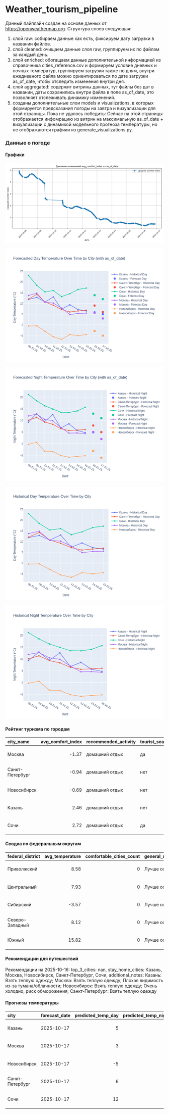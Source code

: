 # Weather_tourism_pipeline
Данный пайплайн создан на основе данных от https://openweathermap.org.
Структура слоев следующая:
  1) слой raw: 
  собираем данные как есть, фиксируем дату загрузки в названии файлов.
  2) слой cleaned:
  очищаем данные слоя raw, группируем их по файлам за каждый день.
  3) слой enriched:
  обогащаем данные дополнительной информацией из справочника cities_reference.csv и формируем условие дневных и ночных температур,
  группируем загрузки также по дням, внутри ежедневного файла можно ориентироваться по дате загрузки as_of_date, чтобы отследить изменения внутри дня.
  4) слой aggregated:
   содержит витрины данных, тут файлы без дат в названии, даты сохранились внутри файла в поле as_of_date, это позволняет отслеживать динамику изменений.
  6) созданы дополнительные слои models и visualizations, в которых формируется предсказания погоды на завтра и визуализации для этой страницы.
  Пока не удалось победить: Сейчас на этой страницы отображается инфомрацию из витрин на максимальную as_of_date + визуализации с динамикой модельного прогноза температуры, 
  но не отображаются графики из generate_visualizations.py.
<!-- WEATHER DATA START -->
### Данные о погоде

#### Графики
![Comfort Index Trend](data/visualizations/comfort_index_trend.png)

![Forecasted Day Temperature](data/visualizations/forecasted_day_temperature.png)

![Forecasted Night Temperature](data/visualizations/forecasted_night_temperature.png)

![Historical Day Temperature](data/visualizations/historical_day_temperature.png)

![Historical Night Temperature](data/visualizations/historical_night_temperature.png)

#### Рейтинг туризма по городам
| city_name       |   avg_comfort_index | recommended_activity   | tourist_season_match   | tourism_season   | tour_recommendation       | as_of_date          |
|:----------------|--------------------:|:-----------------------|:-----------------------|:-----------------|:--------------------------|:--------------------|
| Москва          |               -1.37 | домашний отдых         | да                     | Круглогодично    | домашний отдых в сезон    | 2025-10-16 21:26:00 |
| Санкт-Петербург |               -0.94 | домашний отдых         | нет                    | Май-Сентябрь     | домашний отдых вне сезона | 2025-10-16 21:26:00 |
| Новосибирск     |               -0.69 | домашний отдых         | нет                    | Июнь-Август      | домашний отдых вне сезона | 2025-10-16 21:26:00 |
| Казань          |                2.46 | домашний отдых         | нет                    | Май-Сентябрь     | домашний отдых вне сезона | 2025-10-16 21:26:00 |
| Сочи            |                2.72 | домашний отдых         | да                     | Май-Октябрь      | домашний отдых в сезон    | 2025-10-16 21:26:00 |

#### Сводка по федеральным округам
| federal_district   |   avg_temperature |   comfortable_cities_count | general_recommendation   | as_of_date          |
|:-------------------|------------------:|---------------------------:|:-------------------------|:--------------------|
| Приволжский        |              8.58 |                          0 | Лучше остаться дома      | 2025-10-16 21:26:00 |
| Центральный        |              7.93 |                          0 | Лучше остаться дома      | 2025-10-16 21:26:00 |
| Сибирский          |             -3.57 |                          0 | Лучше остаться дома      | 2025-10-16 21:26:00 |
| Северо-Западный    |              8.12 |                          0 | Лучше остаться дома      | 2025-10-16 21:26:00 |
| Южный              |             15.82 |                          0 | Лучше остаться дома      | 2025-10-16 21:26:00 |

#### Рекомендации для путешествий
Рекомендации на 2025-10-16: top_3_cities: nan, stay_home_cities: Казань, Москва, Новосибирск, Санкт-Петербург, Сочи, additional_notes: Казань: Взять теплую одежду; Москва: Взять теплую одежду; Плохая видимость из-за тумана/облачности; Новосибирск: Взять теплую одежду; Очень холодно, риск обморожения; Санкт-Петербург: Взять теплую одежду

#### Прогнозы температуры
| city            | forecast_date   |   predicted_temp_day |   predicted_temp_night | model_type       | as_of_date          |
|:----------------|:----------------|---------------------:|-----------------------:|:-----------------|:--------------------|
| Казань          | 2025-10-17      |                    5 |                      5 | LinearRegression | 2025-10-16 21:26:21 |
| Москва          | 2025-10-17      |                    3 |                      2 | LinearRegression | 2025-10-16 21:26:21 |
| Новосибирск     | 2025-10-17      |                   -5 |                     -6 | LinearRegression | 2025-10-16 21:26:21 |
| Санкт-Петербург | 2025-10-17      |                    6 |                      5 | LinearRegression | 2025-10-16 21:26:21 |
| Сочи            | 2025-10-17      |                   12 |                     11 | LinearRegression | 2025-10-16 21:26:21 |


<!-- WEATHER DATA END -->
